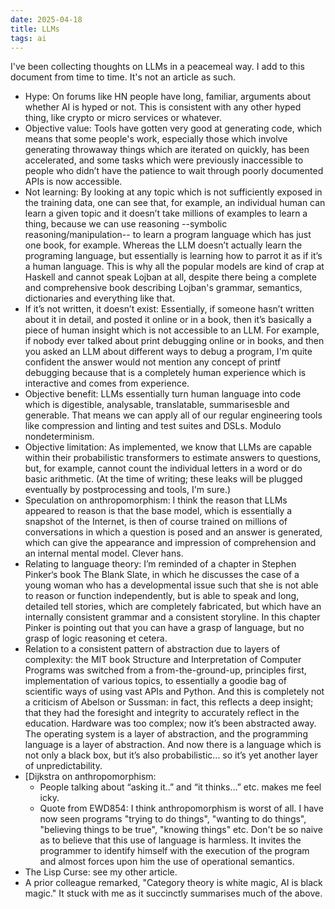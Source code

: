 ```yaml
---
date: 2025-04-18
title: LLMs
tags: ai
---
```


I've been collecting thoughts on LLMs in a peacemeal way. I add to this document from time to time. It's not an article as such.

* Hype: On forums like HN people have long, familiar, arguments about whether AI is hyped or not.
  This is consistent with any other hyped thing, like crypto or micro services or whatever.
* Objective value: Tools have gotten very good at generating code, which means that some people's work,
  especially those which involve generating throwaway things which are iterated on quickly, has been accelerated,
  and some tasks which were previously inaccessible to people who didn’t have the patience to wait through poorly
  documented APIs is now accessible.
* Not learning: By looking at any topic which is not sufficiently exposed in the training data, one can see that, for example,
  an individual human can learn a given topic and it doesn’t take millions of examples to learn a thing,
  because we can use reasoning --symbolic reasoning/manipulation-- to learn a program language which has just one book, for example.
  Whereas the LLM doesn’t actually learn the programing language, but essentially is learning how to parrot it as if it’s a human language.
  This is why all the popular models are kind of crap at Haskell and cannot speak Lojban at all,
  despite there being a complete and comprehensive book describing Lojban's grammar, semantics, dictionaries and everything like that.
* If it’s not written, it doesn’t exist: Essentially, if someone hasn’t written about it in detail, and posted it online or in a book,
  then it’s basically a piece of human insight which is not accessible to an LLM.
  For example, if nobody ever talked about print debugging online or in books,
  and then you asked an LLM about different ways to debug a program, I'm quite confident the answer would
  not mention any concept of printf debugging because that is a completely human experience which is interactive and comes from experience.
* Objective benefit: LLMs essentially turn human language into code which is digestible, analysable, translatable, summarisesble and generable.
  That means we can apply all of our regular engineering tools like compression and linting and test suites and DSLs. Modulo nondeterminism.
* Objective limitation: As implemented,
  we know that LLMs are capable within their probabilistic transformers to estimate answers to questions, but,
  for example, cannot count the individual letters in a word or do basic arithmetic.
  (At the time of writing; these leaks will be plugged eventually by postprocessing and tools, I'm sure.)
* Speculation on anthropomorphism: I think the reason that LLMs appeared to reason is that the base model,
 which is essentially a snapshot of the Internet, is then of course trained on millions of conversations in
  which a question is posed and an answer is generated,
  which can give the appearance and impression of comprehension and an internal mental model. Clever hans.
* Relating to language theory: I’m reminded of a chapter in Stephen Pinker‘s book The Blank Slate, in which he discusses
  the case of a young woman who has a developmental issue such that she is not able to reason or function independently,
  but is able to speak and long, detailed tell stories, which are completely fabricated,
  but which have an internally consistent grammar and a consistent storyline.
  In this chapter Pinker is pointing out that you can have a grasp of language, but no grasp of logic reasoning et cetera.
* Relation to a consistent pattern of abstraction due to layers of complexity:
 the MIT book Structure and Interpretation of Computer Programs was switched from a from-the-ground-up, principles first,
  implementation of various topics, to essentially a goodie bag of scientific ways of using vast APIs and Python.
  And this is completely not a criticism of Abelson or Sussman: in fact, this reflects a deep insight;
  that they had the foresight and integrity to accurately reflect in the education.
  Hardware was too complex; now it’s been abstracted away. The operating system is a
  layer of abstraction, and the programming language is a layer of abstraction.
  And now there is a language which is not only a black box, but it’s also probabilistic... so it’s yet another layer of unpredictability.
* [Dijkstra on anthropomorphism:
    * People talking about “asking it..” and “it thinks…” etc. makes me feel icky.
    * Quote from EWD854: I think anthropomorphism is worst of all. I have now seen programs "trying to do things", "wanting to do things", "believing things to be true", "knowing things" etc. Don't be so naive as to believe that this use of language is harmless. It invites the programmer to identify himself with the execution of the program and almost forces upon him the use of operational semantics.
* The Lisp Curse: see my other article.
* A prior colleague remarked, "Category theory is white magic, AI is black magic." It stuck with me as it succinctly summarises much of the above.
